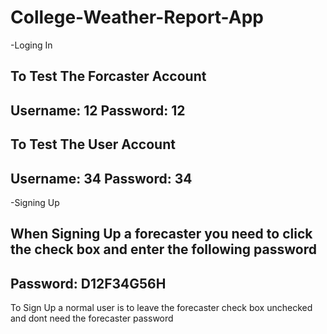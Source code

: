 # College-Weather-Report-App

-Loging In

To Test The Forcaster Account
--------------------------------
Username: 12
Password: 12
--------------------------------


To Test The User Account
--------------------------------
Username: 34
Password: 34
--------------------------------


-Signing Up

When Signing Up a forecaster you need to click the check box
and enter the following password 
--------------------------------
Password: D12F34G56H
--------------------------------


To Sign Up a normal user is to leave the forecaster check box unchecked 
and dont need the forecaster password
